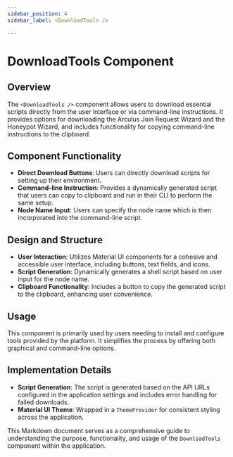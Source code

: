 ```yaml
---
sidebar_position: 4
sidebar_label: <DownloadTools />

---
```


# DownloadTools Component
## Overview
The `<DownloadTools />` component allows users to download essential scripts directly from the user interface or via command-line instructions. It provides options for downloading the Arculus Join Request Wizard and the Honeypot Wizard, and includes functionality for copying command-line instructions to the clipboard.

## Component Functionality
- **Direct Download Buttons**: Users can directly download scripts for setting up their environment.
- **Command-line Instruction**: Provides a dynamically generated script that users can copy to clipboard and run in their CLI to perform the same setup.
- **Node Name Input**: Users can specify the node name which is then incorporated into the command-line script.

## Design and Structure
- **User Interaction**: Utilizes Material UI components for a cohesive and accessible user interface, including buttons, text fields, and icons.
- **Script Generation**: Dynamically generates a shell script based on user input for the node name.
- **Clipboard Functionality**: Includes a button to copy the generated script to the clipboard, enhancing user convenience.

## Usage
This component is primarily used by users needing to install and configure tools provided by the platform. It simplifies the process by offering both graphical and command-line options.

## Implementation Details
- **Script Generation**: The script is generated based on the API URLs configured in the application settings and includes error handling for failed downloads.
- **Material UI Theme**: Wrapped in a `ThemeProvider` for consistent styling across the application.

This Markdown document serves as a comprehensive guide to understanding the purpose, functionality, and usage of the `DownloadTools` component within the application.
